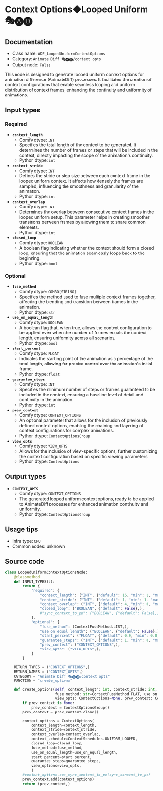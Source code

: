# Context Options◆Looped Uniform 🎭🅐🅓
## Documentation
- Class name: `ADE_LoopedUniformContextOptions`
- Category: `Animate Diff 🎭🅐🅓/context opts`
- Output node: `False`

This node is designed to generate looped uniform context options for animation difference (AnimateDiff) processes. It facilitates the creation of context configurations that enable seamless looping and uniform distribution of context frames, enhancing the continuity and uniformity of animations.
## Input types
### Required
- **`context_length`**
    - Comfy dtype: `INT`
    - Specifies the total length of the context to be generated. It determines the number of frames or steps that will be included in the context, directly impacting the scope of the animation's continuity.
    - Python dtype: `int`
- **`context_stride`**
    - Comfy dtype: `INT`
    - Defines the stride or step size between each context frame in the looped uniform context. It affects how densely the frames are sampled, influencing the smoothness and granularity of the animation.
    - Python dtype: `int`
- **`context_overlap`**
    - Comfy dtype: `INT`
    - Determines the overlap between consecutive context frames in the looped uniform setup. This parameter helps in creating smoother transitions between frames by allowing them to share common elements.
    - Python dtype: `int`
- **`closed_loop`**
    - Comfy dtype: `BOOLEAN`
    - A boolean flag indicating whether the context should form a closed loop, ensuring that the animation seamlessly loops back to the beginning.
    - Python dtype: `bool`
### Optional
- **`fuse_method`**
    - Comfy dtype: `COMBO[STRING]`
    - Specifies the method used to fuse multiple context frames together, affecting the blending and transition between frames in the animation.
    - Python dtype: `str`
- **`use_on_equal_length`**
    - Comfy dtype: `BOOLEAN`
    - A boolean flag that, when true, allows the context configuration to be applied even when the number of frames equals the context length, ensuring uniformity across all scenarios.
    - Python dtype: `bool`
- **`start_percent`**
    - Comfy dtype: `FLOAT`
    - Indicates the starting point of the animation as a percentage of the total length, allowing for precise control over the animation's initial frame.
    - Python dtype: `float`
- **`guarantee_steps`**
    - Comfy dtype: `INT`
    - Specifies the minimum number of steps or frames guaranteed to be included in the context, ensuring a baseline level of detail and continuity in the animation.
    - Python dtype: `int`
- **`prev_context`**
    - Comfy dtype: `CONTEXT_OPTIONS`
    - An optional parameter that allows for the inclusion of previously defined context options, enabling the chaining and layering of context configurations for complex animations.
    - Python dtype: `ContextOptionsGroup`
- **`view_opts`**
    - Comfy dtype: `VIEW_OPTS`
    - Allows for the inclusion of view-specific options, further customizing the context configuration based on specific viewing parameters.
    - Python dtype: `ContextOptions`
## Output types
- **`CONTEXT_OPTS`**
    - Comfy dtype: `CONTEXT_OPTIONS`
    - The generated looped uniform context options, ready to be applied to AnimateDiff processes for enhanced animation continuity and uniformity.
    - Python dtype: `ContextOptionsGroup`
## Usage tips
- Infra type: `CPU`
- Common nodes: unknown


## Source code
```python
class LoopedUniformContextOptionsNode:
    @classmethod
    def INPUT_TYPES(s):
        return {
            "required": {
                "context_length": ("INT", {"default": 16, "min": 1, "max": LENGTH_MAX}),
                "context_stride": ("INT", {"default": 1, "min": 1, "max": STRIDE_MAX}),
                "context_overlap": ("INT", {"default": 4, "min": 0, "max": OVERLAP_MAX}),
                "closed_loop": ("BOOLEAN", {"default": False},),
                #"sync_context_to_pe": ("BOOLEAN", {"default": False},),
            },
            "optional": {
                "fuse_method": (ContextFuseMethod.LIST,),
                "use_on_equal_length": ("BOOLEAN", {"default": False},),
                "start_percent": ("FLOAT", {"default": 0.0, "min": 0.0, "max": 1.0, "step": 0.001}),
                "guarantee_steps": ("INT", {"default": 1, "min": 0, "max": BIGMAX}),
                "prev_context": ("CONTEXT_OPTIONS",),
                "view_opts": ("VIEW_OPTS",),
            }
        }
    
    RETURN_TYPES = ("CONTEXT_OPTIONS",)
    RETURN_NAMES = ("CONTEXT_OPTS",)
    CATEGORY = "Animate Diff 🎭🅐🅓/context opts"
    FUNCTION = "create_options"

    def create_options(self, context_length: int, context_stride: int, context_overlap: int, closed_loop: bool,
                       fuse_method: str=ContextFuseMethod.FLAT, use_on_equal_length=False, start_percent: float=0.0, guarantee_steps: int=1,
                       view_opts: ContextOptions=None, prev_context: ContextOptionsGroup=None):
        if prev_context is None:
            prev_context = ContextOptionsGroup()
        prev_context = prev_context.clone()

        context_options = ContextOptions(
            context_length=context_length,
            context_stride=context_stride,
            context_overlap=context_overlap,
            context_schedule=ContextSchedules.UNIFORM_LOOPED,
            closed_loop=closed_loop,
            fuse_method=fuse_method,
            use_on_equal_length=use_on_equal_length,
            start_percent=start_percent,
            guarantee_steps=guarantee_steps,
            view_options=view_opts,
            )
        #context_options.set_sync_context_to_pe(sync_context_to_pe)
        prev_context.add(context_options)
        return (prev_context,)

```
